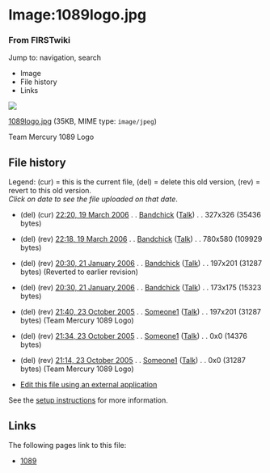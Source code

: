 

# Image:1089logo.jpg

### From FIRSTwiki

Jump to: navigation, search

  * Image
  * File history
  * Links

![](/media/2/2f/1089logo.jpg)

[1089logo.jpg](/media/2/2f/1089logo.jpg "1089logo.jpg" ) (35KB, MIME type:
`image/jpeg`)

Team Mercury 1089 Logo

## File history

Legend: (cur) = this is the current file, (del) = delete this old version,
(rev) = revert to this old version.  
_Click on date to see the file uploaded on that date_.

  * (del) (cur) [22:20, 19 March 2006](/media/2/2f/1089logo.jpg "/media/2/2f/1089logo.jpg" ) . . [Bandchick](/index.php?title=User:Bandchick&action=edit "User:Bandchick" ) ([Talk](/index.php?title=User_talk:Bandchick&action=edit "User talk:Bandchick" )) . . 327x326 (35436 bytes)
  * (del) (rev) [22:18, 19 March 2006](/media/archive/2/2f/20060319222021%211089logo.jpg "/media/archive/2/2f/20060319222021!1089logo.jpg" ) . . [Bandchick](/index.php?title=User:Bandchick&action=edit "User:Bandchick" ) ([Talk](/index.php?title=User_talk:Bandchick&action=edit "User talk:Bandchick" )) . . 780x580 (109929 bytes)
  * (del) (rev) [20:30, 21 January 2006](/media/archive/2/2f/20060319221821%211089logo.jpg "/media/archive/2/2f/20060319221821!1089logo.jpg" ) . . [Bandchick](/index.php?title=User:Bandchick&action=edit "User:Bandchick" ) ([Talk](/index.php?title=User_talk:Bandchick&action=edit "User talk:Bandchick" )) . . 197x201 (31287 bytes) (Reverted to earlier revision)
  * (del) (rev) [20:30, 21 January 2006](/media/archive/2/2f/20060121203040%211089logo.jpg "/media/archive/2/2f/20060121203040!1089logo.jpg" ) . . [Bandchick](/index.php?title=User:Bandchick&action=edit "User:Bandchick" ) ([Talk](/index.php?title=User_talk:Bandchick&action=edit "User talk:Bandchick" )) . . 173x175 (15323 bytes)
  * (del) (rev) [21:40, 23 October 2005](/media/archive/2/2f/20060121203025%211089logo.jpg "/media/archive/2/2f/20060121203025!1089logo.jpg" ) . . [Someone1](/index.php?title=User:Someone1&action=edit "User:Someone1" ) ([Talk](/index.php?title=User_talk:Someone1&action=edit "User talk:Someone1" )) . . 197x201 (31287 bytes) (Team Mercury 1089 Logo)
  * (del) (rev) [21:34, 23 October 2005](/media/archive/2/2f/20051023214007%211089logo.jpg "/media/archive/2/2f/20051023214007!1089logo.jpg" ) . . [Someone1](/index.php?title=User:Someone1&action=edit "User:Someone1" ) ([Talk](/index.php?title=User_talk:Someone1&action=edit "User talk:Someone1" )) . . 0x0 (14376 bytes)
  * (del) (rev) [21:14, 23 October 2005](/media/archive/2/2f/20051023213437%211089logo.jpg "/media/archive/2/2f/20051023213437!1089logo.jpg" ) . . [Someone1](/index.php?title=User:Someone1&action=edit "User:Someone1" ) ([Talk](/index.php?title=User_talk:Someone1&action=edit "User talk:Someone1" )) . . 0x0 (31287 bytes) (Team Mercury 1089 Logo)
  

  * [Edit this file using an external application](/index.php?title=Image:1089logo.jpg&action=edit&externaledit=true&mode=file "Image:1089logo.jpg" )

See the [setup
instructions](http://meta.wikimedia.org/wiki/Help:External_editors
"http://meta.wikimedia.org/wiki/Help:External_editors" ) for more information.

## Links

The following pages link to this file:

  * [1089](/index.php/1089 "1089" )

